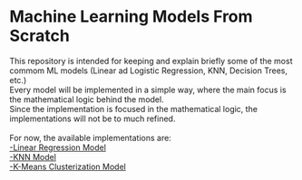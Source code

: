 # Machine Learning Models From Scratch

This repository is intended for keeping and explain briefly some of the most commom ML models (Linear ad Logistic Regression, KNN, Decision Trees, etc.)
<br>
Every model will be implemented in a simple way, where the main focus is the mathematical logic behind the model.
<br>
Since the implementation is focused in the mathematical logic, the implementations will not be to much refined.
<br><br>
For now, the available implementations are:
<br>
<a href="https://github.com/pesr0/ml_from_scratch/tree/main/reg_model_from_scratch">-Linear Regression Model</a>
<br>
<a href="https://github.com/pesr0/ml_from_scratch/tree/main/knn_model_from_scratch">-KNN Model</a>
<br>
<a href="https://github.com/pesr0/ml_from_scratch/tree/main/kmeans_clust_from_scratch">-K-Means Clusterization Model</a>